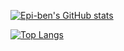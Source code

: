 [![Epi-ben's GitHub stats](https://github-readme-stats.vercel.app/api?username=epi-ben&count_private=true)](https://github.com/anuraghazra/github-readme-stats) 

[![Top Langs](https://github-readme-stats.vercel.app/api/top-langs/?username=epi-ben&hide=html,javascript&layout=compact)](https://github.com/anuraghazra/github-readme-stats)
